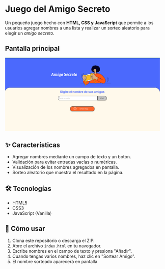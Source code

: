 # Juego del Amigo Secreto

Un pequeño juego hecho con **HTML, CSS y JavaScript** que permite a los usuarios agregar nombres a una lista y realizar un sorteo aleatorio para elegir un *amigo secreto*.

## Pantalla principal
![Captura de pantalla](P1.png)

## ✨ Características
- Agregar nombres mediante un campo de texto y un botón.
- Validación para evitar entradas vacías o numéricas.
- Visualización de los nombres agregados en pantalla.
- Sorteo aleatorio que muestra el resultado en la página.

## 🛠️ Tecnologías
- HTML5
- CSS3
- JavaScript (Vanilla)

## 📌 Cómo usar
1. Clona este repositorio o descarga el ZIP.
2. Abre el archivo `index.html` en tu navegador.
3. Escribe nombres en el campo de texto y presiona "Añadir".
4. Cuando tengas varios nombres, haz clic en "Sortear Amigo".
5. El nombre sorteado aparecerá en pantalla.

